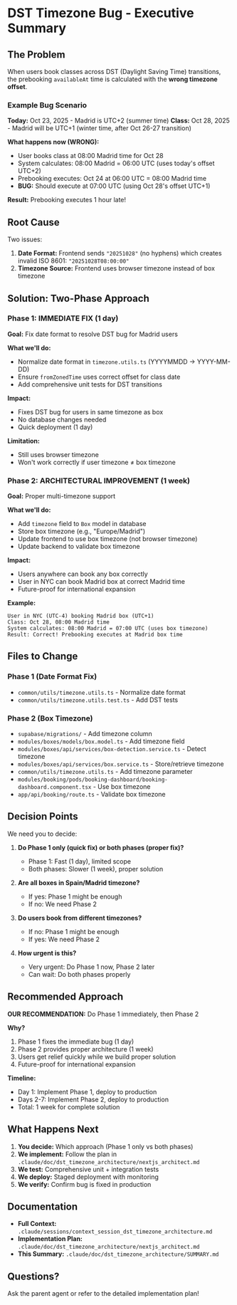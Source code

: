 # DST Timezone Bug - Executive Summary

## The Problem

When users book classes across DST (Daylight Saving Time) transitions, the prebooking `availableAt` time is calculated with the **wrong timezone offset**.

### Example Bug Scenario

**Today:** Oct 23, 2025 - Madrid is UTC+2 (summer time)
**Class:** Oct 28, 2025 - Madrid will be UTC+1 (winter time, after Oct 26-27 transition)

**What happens now (WRONG):**
- User books class at 08:00 Madrid time for Oct 28
- System calculates: 08:00 Madrid = 06:00 UTC (uses today's offset UTC+2)
- Prebooking executes: Oct 24 at 06:00 UTC = 08:00 Madrid time
- **BUG:** Should execute at 07:00 UTC (using Oct 28's offset UTC+1)

**Result:** Prebooking executes 1 hour late!

## Root Cause

Two issues:

1. **Date Format:** Frontend sends `"20251028"` (no hyphens) which creates invalid ISO 8601: `"20251028T08:00:00"`
2. **Timezone Source:** Frontend uses browser timezone instead of box timezone

## Solution: Two-Phase Approach

### Phase 1: IMMEDIATE FIX (1 day)

**Goal:** Fix date format to resolve DST bug for Madrid users

**What we'll do:**
- Normalize date format in `timezone.utils.ts` (YYYYMMDD → YYYY-MM-DD)
- Ensure `fromZonedTime` uses correct offset for class date
- Add comprehensive unit tests for DST transitions

**Impact:**
- Fixes DST bug for users in same timezone as box
- No database changes needed
- Quick deployment (1 day)

**Limitation:**
- Still uses browser timezone
- Won't work correctly if user timezone ≠ box timezone

### Phase 2: ARCHITECTURAL IMPROVEMENT (1 week)

**Goal:** Proper multi-timezone support

**What we'll do:**
- Add `timezone` field to `Box` model in database
- Store box timezone (e.g., "Europe/Madrid")
- Update frontend to use box timezone (not browser timezone)
- Update backend to validate box timezone

**Impact:**
- Users anywhere can book any box correctly
- User in NYC can book Madrid box at correct Madrid time
- Future-proof for international expansion

**Example:**
```
User in NYC (UTC-4) booking Madrid box (UTC+1)
Class: Oct 28, 08:00 Madrid time
System calculates: 08:00 Madrid = 07:00 UTC (uses box timezone)
Result: Correct! Prebooking executes at Madrid box time
```

## Files to Change

### Phase 1 (Date Format Fix)
- `common/utils/timezone.utils.ts` - Normalize date format
- `common/utils/timezone.utils.test.ts` - Add DST tests

### Phase 2 (Box Timezone)
- `supabase/migrations/` - Add timezone column
- `modules/boxes/models/box.model.ts` - Add timezone field
- `modules/boxes/api/services/box-detection.service.ts` - Detect timezone
- `modules/boxes/api/services/box.service.ts` - Store/retrieve timezone
- `common/utils/timezone.utils.ts` - Add timezone parameter
- `modules/booking/pods/booking-dashboard/booking-dashboard.component.tsx` - Use box timezone
- `app/api/booking/route.ts` - Validate box timezone

## Decision Points

We need you to decide:

1. **Do Phase 1 only (quick fix) or both phases (proper fix)?**
   - Phase 1: Fast (1 day), limited scope
   - Both phases: Slower (1 week), proper solution

2. **Are all boxes in Spain/Madrid timezone?**
   - If yes: Phase 1 might be enough
   - If no: We need Phase 2

3. **Do users book from different timezones?**
   - If no: Phase 1 might be enough
   - If yes: We need Phase 2

4. **How urgent is this?**
   - Very urgent: Do Phase 1 now, Phase 2 later
   - Can wait: Do both phases properly

## Recommended Approach

**OUR RECOMMENDATION:** Do Phase 1 immediately, then Phase 2

**Why?**
1. Phase 1 fixes the immediate bug (1 day)
2. Phase 2 provides proper architecture (1 week)
3. Users get relief quickly while we build proper solution
4. Future-proof for international expansion

**Timeline:**
- Day 1: Implement Phase 1, deploy to production
- Days 2-7: Implement Phase 2, deploy to production
- Total: 1 week for complete solution

## What Happens Next

1. **You decide:** Which approach (Phase 1 only vs both phases)
2. **We implement:** Follow the plan in `.claude/doc/dst_timezone_architecture/nextjs_architect.md`
3. **We test:** Comprehensive unit + integration tests
4. **We deploy:** Staged deployment with monitoring
5. **We verify:** Confirm bug is fixed in production

## Documentation

- **Full Context:** `.claude/sessions/context_session_dst_timezone_architecture.md`
- **Implementation Plan:** `.claude/doc/dst_timezone_architecture/nextjs_architect.md`
- **This Summary:** `.claude/doc/dst_timezone_architecture/SUMMARY.md`

## Questions?

Ask the parent agent or refer to the detailed implementation plan!
